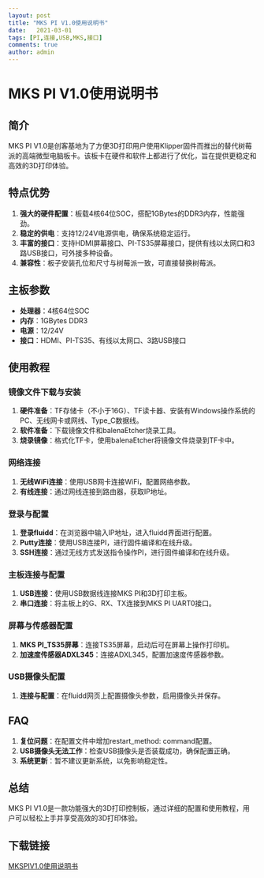 ```yaml
---
layout: post
title: "MKS PI V1.0使用说明书"
date:   2021-03-01
tags: [PI,连接,USB,MKS,接口]
comments: true
author: admin
---
```

# MKS PI V1.0使用说明书

## 简介
MKS PI V1.0是创客基地为了方便3D打印用户使用Klipper固件而推出的替代树莓派的高端微型电脑板卡。该板卡在硬件和软件上都进行了优化，旨在提供更稳定和高效的3D打印体验。

## 特点优势
1. **强大的硬件配置**：板载4核64位SOC，搭配1GBytes的DDR3内存，性能强劲。
2. **稳定的供电**：支持12/24V电源供电，确保系统稳定运行。
3. **丰富的接口**：支持HDMI屏幕接口、PI-TS35屏幕接口，提供有线以太网口和3路USB接口，可外接多种设备。
4. **兼容性**：板子安装孔位和尺寸与树莓派一致，可直接替换树莓派。

## 主板参数
- **处理器**：4核64位SOC
- **内存**：1GBytes DDR3
- **电源**：12/24V
- **接口**：HDMI、PI-TS35、有线以太网口、3路USB接口

## 使用教程
### 镜像文件下载与安装
1. **硬件准备**：TF存储卡（不小于16G）、TF读卡器、安装有Windows操作系统的PC、无线网卡或网线、Type_C数据线。
2. **软件准备**：下载镜像文件和balenaEtcher烧录工具。
3. **烧录镜像**：格式化TF卡，使用balenaEtcher将镜像文件烧录到TF卡中。

### 网络连接
1. **无线WiFi连接**：使用USB网卡连接WiFi，配置网络参数。
2. **有线连接**：通过网线连接到路由器，获取IP地址。

### 登录与配置
1. **登录fluidd**：在浏览器中输入IP地址，进入fluidd界面进行配置。
2. **Putty连接**：使用USB连接PI，进行固件编译和在线升级。
3. **SSH连接**：通过无线方式发送指令操作PI，进行固件编译和在线升级。

### 主板连接与配置
1. **USB连接**：使用USB数据线连接MKS PI和3D打印主板。
2. **串口连接**：将主板上的G、RX、TX连接到MKS PI UART0接口。

### 屏幕与传感器配置
1. **MKS PI_TS35屏幕**：连接TS35屏幕，启动后可在屏幕上操作打印机。
2. **加速度传感器ADXL345**：连接ADXL345，配置加速度传感器参数。

### USB摄像头配置
1. **连接与配置**：在fluidd网页上配置摄像头参数，启用摄像头并保存。

## FAQ
1. **复位问题**：在配置文件中增加restart_method: command配置。
2. **USB摄像头无法工作**：检查USB摄像头是否装载成功，确保配置正确。
3. **系统更新**：暂不建议更新系统，以免影响稳定性。

## 总结
MKS PI V1.0是一款功能强大的3D打印控制板，通过详细的配置和使用教程，用户可以轻松上手并享受高效的3D打印体验。

## 下载链接

[MKSPIV1.0使用说明书](https://pan.quark.cn/s/9fe71fcaf554)